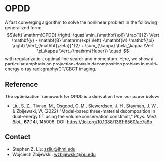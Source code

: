 # OPDD
A fast converging algorithm to solve the nonlinear problem in the following generalized form:
$$\left( \mathrm{OPDD} \right): \quad \min_{\mathbf{\pi}} \frac{1}{2} \Vert \mathbf{y} - \mathbf{B} \mathrm{exp} \left( -\mathbf{M} \mathbf{\pi} \right) \Vert_{\mathbf{\zeta}}^{2} + \sum_{\kappa} \beta_\kappa \Vert \pi_\kappa \Vert_{\mathrm{Huber}} \quad ,$$
with regularization, optimal line search and momentum. Here, we show a particular emphasis on projection-domain decomposition problem in multi-energy x-ray radiography/CT/CBCT imaging.

## Reference
The optimization framework for OPDD is a derivation from our paper below:
- Liu, S. Z., Tivnan, M., Osgood, G. M., Siewerdsen, J. H., Stayman, J. W., & Zbijewski, W. (2022) "Model-based three-material decomposition in dual-energy CT using the volume conservation constraint," *Phys. Med. Biol.*, **67**(14), 145006. DOI: https://doi.org/10.1088/1361-6560/ac7a8b

## Contact
- Stephen Z. Liu: szliu@jhmi.edu
- Wojciech Zbijewski: wzbijewski@jhu.edu
